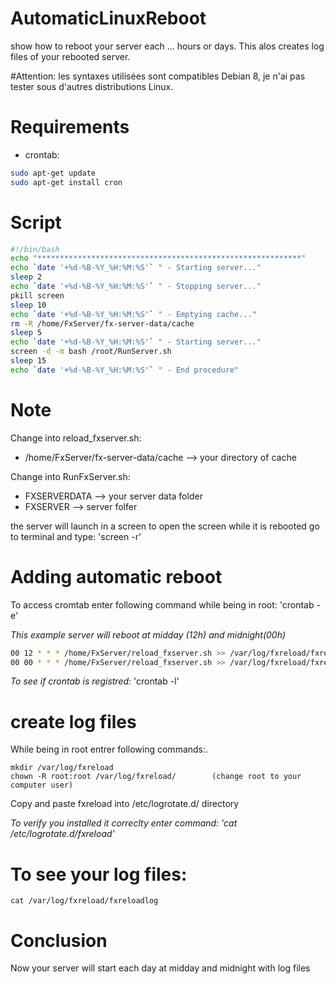 # AutomaticLinuxReboot
show how to reboot your server each ... hours or days. This alos creates log files of your rebooted server.

#Attention: les syntaxes utilisées sont compatibles Debian 8, je n'ai pas tester sous d'autres distributions Linux.


# Requirements
- crontab: 
```bash
sudo apt-get update
sudo apt-get install cron
```

# Script
```bash
#!/bin/bash
echo "***********************************************************"
echo `date '+%d-%B-%Y_%H:%M:%S'` " - Starting server..."
sleep 2
echo `date '+%d-%B-%Y_%H:%M:%S'` " - Stopping server..."
pkill screen
sleep 10
echo `date '+%d-%B-%Y_%H:%M:%S'` " - Emptying cache..."
rm -R /home/FxServer/fx-server-data/cache
sleep 5
echo `date '+%d-%B-%Y_%H:%M:%S'` " - Starting server..."
screen -d -m bash /root/RunServer.sh
sleep 15
echo `date '+%d-%B-%Y_%H:%M:%S'` " - End procedure"
```
# Note
Change into reload_fxserver.sh:
- /home/FxServer/fx-server-data/cache  --> your directory of cache

Change into RunFxServer.sh:
- FXSERVERDATA --> your server data folder
- FXSERVER --> server folfer

the server will launch in a screen to open the screen while it is rebooted go to terminal and type: 'screen -r'

# Adding automatic reboot
To access cromtab enter following command while being in root: 'crontab -e'

*This example server will reboot at midday (12h) and midnight(00h)*

```bash
00 12 * * * /home/FxServer/reload_fxserver.sh >> /var/log/fxreload/fxreloadlog
00 00 * * * /home/FxServer/reload_fxserver.sh >> /var/log/fxreload/fxreloadlog
```

*To see if crontab is registred:* 'crontab -l'

# create log files
While being in root entrer following commands:.
```
mkdir /var/log/fxreload
chown -R root:root /var/log/fxreload/        (change root to your computer user)
```

Copy and paste fxreload into /etc/logrotate.d/  directory

*To verify you installed it correclty enter command: 'cat /etc/logrotate.d/fxreload'*

# To see your log files:
```
cat /var/log/fxreload/fxreloadlog
```

# Conclusion
Now your server will start each day at midday and midnight with log files
